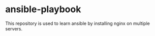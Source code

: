 # ansible-playbook
This repository is used to learn ansible by installing nginx on multiple servers.  

